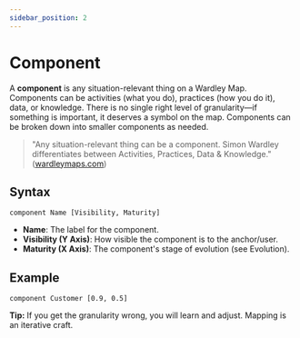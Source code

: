 ```yaml
---
sidebar_position: 2
---
```


# Component

A **component** is any situation-relevant thing on a Wardley Map. Components can be activities (what you do), practices (how you do it), data, or knowledge. There is no single right level of granularity—if something is important, it deserves a symbol on the map. Components can be broken down into smaller components as needed.

> "Any situation-relevant thing can be a component. Simon Wardley differentiates between Activities, Practices, Data & Knowledge." ([wardleymaps.com](https://www.wardleymaps.com/intro))

## Syntax

```text
component Name [Visibility, Maturity]
```

- **Name**: The label for the component.
- **Visibility (Y Axis)**: How visible the component is to the anchor/user.
- **Maturity (X Axis)**: The component's stage of evolution (see Evolution).

## Example

```text
component Customer [0.9, 0.5]
```

**Tip:** If you get the granularity wrong, you will learn and adjust. Mapping is an iterative craft.
